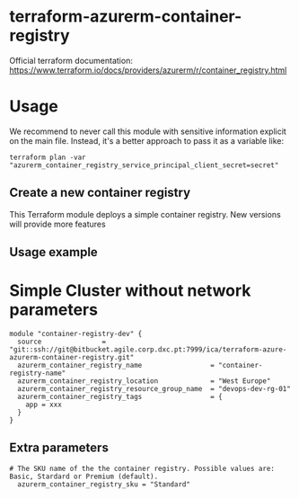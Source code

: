 # terraform-azurerm-container-registry

Official terraform documentation: https://www.terraform.io/docs/providers/azurerm/r/container_registry.html

# Usage
We recommend to never call this module with sensitive information explicit on the main file. Instead, it's a better approach to pass it as a variable like:

```
terraform plan -var "azurerm_container_registry_service_principal_client_secret=secret"
```

## Create a new container registry

This Terraform module deploys a simple container registry. New versions will provide more features

## Usage example

# Simple Cluster without network parameters

```hcl
module "container-registry-dev" {
  source               = "git::ssh://git@bitbucket.agile.corp.dxc.pt:7999/ica/terraform-azure-azurerm-container-registry.git"
  azurerm_container_registry_name                 = "container-registry-name"
  azurerm_container_registry_location             = "West Europe"
  azurerm_container_registry_resource_group_name  = "devops-dev-rg-01"
  azurerm_container_registry_tags                 = {
    app = xxx
  }
}
```

## Extra parameters

```hcl
# The SKU name of the the container registry. Possible values are: Basic, Stardard or Premium (default). 
  azurerm_container_registry_sku = "Standard"
```